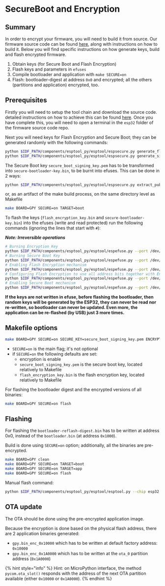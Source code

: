 # SecureBoot and Encryption

## Summary

In order to encrypt your firmware, you will need to build it from source. Our firmware source code can be found [here](https://github.com/pycom/pycom-micropython-sigfox/), along with instructions on how to build it. Below you will find specific instructions on how generate keys, build and flash encrypted firmware.

1. Obtain keys \(for Secure Boot and Flash Encryption)
2. Flash keys and parameters in `efuses`
3. Compile bootloader and application with `make SECURE=on`
4. Flash: bootloader-digest at address `0x0` and encrypted; all the others \(partitions and application) encrypted, too.

## Prerequisites

Firstly you will need to setup the tool chain and download the source code. detailed instructions on how to achieve this can be found [here](https://github.com/pycom/pycom-micropython-sigfox/blob/master/README.md#the-esp32-version_). Once you have complete this, you will need to open a terminal in the `esp32` folder of the firmware source code repo.

Next you will need keys for Flash Encryption and Secure Boot; they can be generated randomly with the following commands:

```bash
python $IDF_PATH/components/esptool_py/esptool/espsecure.py generate_flash_encryption_key flash_encryption_key.bin
python $IDF_PATH/components/esptool_py/esptool/espsecure.py generate_signing_key secure_boot_signing_key.pem
```

The Secure Boot key `secure_boot_signing_key.pem` has to be transformed into `secure-bootloader-key.bin`, to be burnt into efuses. This can be done in 2 ways:

```bash
python $IDF_PATH/components/esptool_py/esptool/espsecure.py extract_public_key --keyfile secure_boot_signing_key.pem signature_verification_key.bin
```

or, as an artifact of the make build process, on the same directory level as Makefile

```bash
make BOARD=GPY SECURE=on TARGET=boot
```

To flash the keys \(`flash_encryption_key.bin` and `secure-bootloader-key.bin`) into the efuses \(write and read protected) run the following commands \(ignoring the lines that start with `#`):

_**Note: Irreversible operations**_

```bash
# Burning Encryption Key
python $IDF_PATH/components/esptool_py/esptool/espefuse.py --port /dev/ttyUSB0 burn_key flash_encryption flash_encryption_key.bin
# Burning Secure Boot Key
python $IDF_PATH/components/esptool_py/esptool/espefuse.py --port /dev/ttyUSB0 burn_key secure_boot secure-bootloader-key.bin
# Enabling Flash Encryption mechanism
python $IDF_PATH/components/esptool_py/esptool/espefuse.py --port /dev/ttyUSB0 burn_efuse FLASH_CRYPT_CNT
# Configuring Flash Encryption to use all address bits together with Encryption key (max value 0x0F)
python $IDF_PATH/components/esptool_py/esptool/espefuse.py --port /dev/ttyUSB0 burn_efuse FLASH_CRYPT_CONFIG 0x0F
# Enabling Secure Boot mechanism
python $IDF_PATH/components/esptool_py/esptool/espefuse.py --port /dev/ttyUSB0 burn_efuse ABS_DONE_0
```

**If the keys are not written in efuse, before flashing the bootloader, then random keys will be generated by the ESP32, they can never be read nor re-written, so bootloader can never be updated. Even more, the application can be re-flashed \(by USB) just 3 more times.**

## Makefile options

```bash
make BOARD=GPY SECURE=on SECURE_KEY=secure_boot_signing_key.pem ENCRYPT_KEY=flash_encryption_key.bin TARGET=[boot|app]
```

* `SECURE=on` is the main flag; it's not optional
* if `SECURE=on` the following defaults are set:
  * encryption is enable    
  * `secure_boot_signing_key.pem` is the secure boot key, located relatively to Makefile
  * `flash_encryption_key.bin` is the flash encryption key, located relatively to Makefile

For flashing the bootloader digest and the encrypted versions of all binaries:

```bash
make BOARD=GPY SECURE=on flash
```

## Flashing

For flashing the `bootloader-reflash-digest.bin` has to be written at address 0x0, instead of the `bootloader.bin` \(at address `0x1000`).

Build is done using `SECURE=on` option; additionally, all the binaries are pre-encrypted.

```bash
make BOARD=GPY clean
make BOARD=GPY SECURE=on TARGET=boot
make BOARD=GPY SECURE=on TARGET=app
make BOARD=GPY SECURE=on flash
```

Manual flash command:

```bash
python $IDF_PATH/components/esptool_py/esptool/esptool.py --chip esp32 --port /dev/ttyUSB0 --baud 921600 --before no_reset --after no_reset write_flash -z --flash_mode dio --flash_freq 80m --flash_size detect 0x0 build/GPY/release/bootloader/bootloader-reflash-digest.bin_enc 0x8000 build/GPY/release/lib/partitions.bin_enc 0x10000 build/GPY/release/gpy.bin_enc_0x10000
```

## OTA update

The OTA should be done using the pre-encrypted application image.

Because the encryption is done based on the physical flash address, there are 2 application binaries generated:

* `gpy.bin_enc_0x10000` which has to be written at default factory address: `0x10000`
* `gpy.bin_enc_0x1A0000` which has to be written at the `ota_0` partition address \(`0x1A0000`)

{% hint style="info" %}
Hint: on MicroPython interface, the method `pycom.ota_slot()` responds with the address of the next OTA partition available \(either `0x10000` or `0x1A0000`).
{% endhint %}

